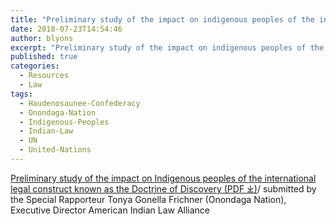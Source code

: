 ```yaml
---
title: "Preliminary study of the impact on indigenous peoples of the international legal construct known as the Doctrine of Discovery"
date: 2018-07-23T14:54:46
author: blyons
excerpt: "Preliminary study of the impact on indigenous peoples of the international legal construct known as the Doctrine of Discovery / submitted by the Special Rapporteur Tonya Gonella Frichner (Onondaga Nation), Executive Director American Indian Law Alliance"
published: true
categories:
  - Resources
  - Law
tags:
  - Haudenosaunee-Confederacy
  - Onondaga-Nation
  - Indigenous-Peoples
  - Indian-Law
  - UN
  - United-Nations
---
```


[Preliminary study of the impact on Indigenous peoples of the international legal construct known as the Doctrine of Discovery (PDF ⤓)](/pdfs/DoctrinePrelimStudy2010.pdf)/ submitted by the Special Rapporteur Tonya Gonella Frichner (Onondaga Nation), Executive Director American Indian Law Alliance
